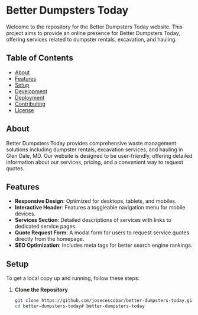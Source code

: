 # Better Dumpsters Today

Welcome to the repository for the Better Dumpsters Today website. This project aims to provide an online presence for Better Dumpsters Today, offering services related to dumpster rentals, excavation, and hauling.

## Table of Contents
- [About](#about)
- [Features](#features)
- [Setup](#setup)
- [Development](#development)
- [Deployment](#deployment)
- [Contributing](#contributing)
- [License](#license)

## About
Better Dumpsters Today provides comprehensive waste management solutions including dumpster rentals, excavation services, and hauling in Glen Dale, MD. Our website is designed to be user-friendly, offering detailed information about our services, pricing, and a convenient way to request quotes.

## Features
- **Responsive Design**: Optimized for desktops, tablets, and mobiles.
- **Interactive Header**: Features a toggleable navigation menu for mobile devices.
- **Services Section**: Detailed descriptions of services with links to dedicated service pages.
- **Quote Request Form**: A modal form for users to request service quotes directly from the homepage.
- **SEO Optimization**: Includes meta tags for better search engine rankings.

## Setup
To get a local copy up and running, follow these steps:

1. **Clone the Repository**
   ```sh
   git clone https://github.com/josecescobar/better-dumpsters-today.git
   cd better-dumpsters-today# better-dumpsters-today
